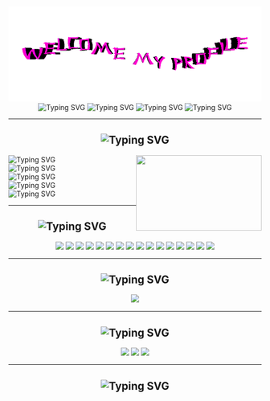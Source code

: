 <body>
<div align="center">
	<img src="1.gif">
</div>
<div align="center">
	<a><img src="https://readme-typing-svg.demolab.com?font=Fira+Code&size=16&duration=1500&color=F700B8&repeat=false&random=false&width=435&height=27&lines=%F0%9D%92%9C%F0%9D%93%83%F0%9D%92%B9+%F0%9D%92%B6%F0%9D%93%89+%F0%9D%93%89%F0%9D%92%BD%F0%9D%91%92+%F0%9D%92%BB%F0%9D%92%B6%F0%9D%92%B8%F0%9D%93%89%F0%9D%91%9C%F0%9D%93%87%F0%9D%93%8E+%F0%9D%91%9C%F0%9D%93%87+%F0%9D%92%BE%F0%9D%93%83+%F0%9D%93%85%F0%9D%93%8A%F0%9D%92%B7%F0%9D%93%88%2C+%F0%9D%93%81%F0%9D%92%B6%F0%9D%93%8A%F0%9D%91%94%F0%9D%92%BD%F0%9D%93%89%F0%9D%91%92%F0%9D%93%87+%F0%9D%92%BE%F0%9D%93%83+%F0%9D%93%89%F0%9D%92%BD%F0%9D%91%92+%F0%9D%92%B8%F0%9D%93%81%F0%9D%91%9C%F0%9D%93%8A%F0%9D%92%B9%F0%9D%93%88" alt="Typing SVG" /></a>
	<a><img src="https://readme-typing-svg.demolab.com?font=Fira+Code&size=16&duration=2000&color=F700B8&repeat=false&random=false&width=520&height=27&lines=%F0%9D%92%AF%F0%9D%91%9C+%F0%9D%92%B7%F0%9D%91%92+%F0%9D%91%92%F0%9D%92%B8%F0%9D%92%BD%F0%9D%91%9C%F0%9D%91%92%F0%9D%92%B9+%F0%9D%92%BE%F0%9D%93%83%F0%9D%93%89%F0%9D%91%9C+%F0%9D%92%B7%F0%9D%91%9C%F0%9D%93%8D%F0%9D%91%92%F0%9D%93%88+%F0%9D%92%BB%F0%9D%93%87%F0%9D%91%9C%F0%9D%93%82+%F0%9D%93%8A%F0%9D%93%83%F0%9D%92%B9%F0%9D%91%92%F0%9D%93%87+%F0%9D%93%89%F0%9D%92%BD%F0%9D%91%92+%F0%9D%92%BD%F0%9D%93%8A%F0%9D%93%82%F0%9D%92%B6%F0%9D%93%83+%F0%9D%93%8C%F0%9D%91%9C%F0%9D%93%87%F0%9D%93%81%F0%9D%92%B9" alt="Typing SVG" /></a>
	<a><img src="https://readme-typing-svg.demolab.com?font=Fira+Code&size=16&duration=2500&color=F700B8&repeat=false&random=false&width=435&height=27&lines=%F0%9D%91%80%F0%9D%91%9C%F0%9D%93%81%F0%9D%92%B9+%F0%9D%91%9C%F0%9D%93%83+%F0%9D%93%89%F0%9D%92%BD%F0%9D%91%92+%F0%9D%93%89%F0%9D%93%87%F0%9D%92%B6%F0%9D%93%88%F0%9D%92%BD+%F0%9D%91%9C%F0%9D%92%BB+%F0%9D%93%8A%F0%9D%93%83%F0%9D%92%B9%F0%9D%91%92%F0%9D%93%87%F0%9D%91%94%F0%9D%93%87%F0%9D%91%9C%F0%9D%93%8A%F0%9D%93%83%F0%9D%92%B9+%F0%9D%93%87%F0%9D%92%B6%F0%9D%93%85" alt="Typing SVG" /></a>
	<a><img src="https://readme-typing-svg.demolab.com?font=Fira+Code&size=16&duration=3000&color=F700B8&repeat=false&random=false&width=450&height=27&lines=%F0%9D%92%9C%F0%9D%93%85%F0%9D%93%85%F0%9D%93%87%F0%9D%91%9C%F0%9D%92%B6%F0%9D%92%B8%F0%9D%92%BD%F0%9D%92%BE%F0%9D%93%83%F0%9D%91%94+%F0%9D%93%81%F0%9D%92%BE%F0%9D%93%80%F0%9D%91%92+%F0%9D%93%89%F0%9D%92%BD%F0%9D%91%92+%F0%9D%93%82%F0%9D%91%92%F0%9D%93%82%F0%9D%91%9C%F0%9D%93%87%F0%9D%92%BE%F0%9D%91%92%F0%9D%93%88+%F0%9D%91%9C%F0%9D%92%BB+%F0%9D%91%9C%F0%9D%93%8A%F0%9D%93%87+%F0%9D%93%88%F0%9D%93%8A%F0%9D%93%82%F0%9D%93%82%F0%9D%91%92%F0%9D%93%87" alt="Typing SVG" /></a>
</div>
<div>
	<hr>
	<h2 align="center"><a><img src="https://readme-typing-svg.demolab.com?font=Fira+Code&duration=2500&size=28&color=F700B8&repeat=false&random=false&width=205&height=40&lines=%F0%9D%92%9C%F0%9D%92%B7%F0%9D%91%9C%F0%9D%93%8A%F0%9D%93%89+%F0%9D%93%82%F0%9D%91%92" alt="Typing SVG" /></a></h2>
	<div align="center">
		<img width="250" height="150" src="https://media1.tenor.com/m/zrrOwE1vVQUAAAAC/%D0%B0%D0%B2%D1%82%D0%BE%D1%81%D1%82%D0%BE%D0%BF%D0%BE%D0%BC-%D0%BF%D0%BE-%D1%84%D0%B0%D0%B7%D0%B5-%D1%81%D0%BD%D0%B0-%D0%BA%D0%B8%D1%88%D0%BB%D0%B0%D0%BA.gif" align="right">
	</div>
	<a><img src="https://readme-typing-svg.demolab.com?font=Fira+Code&size=18&duration=1500&color=F700B8&repeat=false&random=false&width=140&height=27&lines=-+Name%3A+Ivan" alt="Typing SVG" /></a>
	<br>
	<a><img src="https://readme-typing-svg.demolab.com?font=Fira+Code&size=18&duration=2500&color=F700B8&repeat=false&random=false&height=27&lines=-+Loves%3A+APFS%2C+Keyboards%2C+Fresh+Ideas" alt="Typing SVG" /></a>
	<br>
	<a><img src="https://readme-typing-svg.demolab.com?font=Fira+Code&size=18&duration=1000&color=F700B8&repeat=false&random=false&width=230&height=27&lines=-+Gender%3A+He%2FHis%2FMale" alt="Typing SVG" /></a>
	<br>
	<a><img src="https://readme-typing-svg.demolab.com?font=Fira+Code&size=18&duration=1000&color=F700B8&repeat=false&random=false&width=460&height=27&lines=-+Hobbys%3A+Design%2C+Algrotihms%2C+Typing+Text" alt="Typing SVG" /></a>
	<br>
	<a><img src="https://readme-typing-svg.demolab.com?font=Fira+Code&size=18&duration=1000&color=F700B8&repeat=false&random=false&width=300&height=27&lines=-+Working%3A+InCase%2C+TechCrew" alt="Typing SVG" /></a>
</div>
<div>
	<hr>
	<h2 align="center"><a><img src="https://readme-typing-svg.demolab.com?font=Fira+Code&size=28&duration=2500&color=F700B8&repeat=false&random=false&width=185&height=40&lines=%F0%9D%92%A6%F0%9D%93%83%F0%9D%91%9C%F0%9D%93%8C%F0%9D%93%81%F0%9D%91%92%F0%9D%92%B9%F0%9D%91%94%F0%9D%91%92" alt="Typing SVG" /></a></h2>
	<div align="center">
		<img src="https://img.shields.io/badge/.net-violet.svg?&style=for-the-badge&logo=.net&logoColor=white"/>
		<img src="https://img.shields.io/badge/redis-violet.svg?&style=for-the-badge&logo=redis&logoColor=white"/>
		<img src="https://img.shields.io/badge/docker-violet.svg?&style=for-the-badge&logo=docker&logoColor=white"/>
		<img src="https://img.shields.io/badge/html-violet.svg?&style=for-the-badge&logo=html5&logoColor=white"/>
		<img src="https://img.shields.io/badge/css-violet.svg?&style=for-the-badge&logo=css3&logoColor=white"/>
		<img src="https://img.shields.io/badge/node.js-violet.svg?&style=for-the-badge&logo=node.js&logoColor=white"/>
		<img src="https://img.shields.io/badge/javascript-violet.svg?&style=for-the-badge&logo=javascript&logoColor=white"/>
		<img src="https://img.shields.io/badge/git-violet.svg?&style=for-the-badge&logo=git&logoColor=white"/>
		<img src="https://img.shields.io/badge/react-violet.svg?&style=for-the-badge&logo=react&logoColor=white"/>
		<img src="https://img.shields.io/badge/mongo-violet.svg?&style=for-the-badge&logo=mongodb&logoColor=white"/>
		<img src="https://img.shields.io/badge/pgsql-violet.svg?&style=for-the-badge&logo=postgresql&logoColor=white"/>
		<!-- <img src="https://img.shields.io/badge/mariadb-violet.svg?&style=for-the-badge&logo=mariadb&logoColor=white"/> -->
		<img src="https://img.shields.io/badge/rabbitmq-violet.svg?&style=for-the-badge&logo=rabbitmq&logoColor=white"/>
		<img src="https://img.shields.io/badge/mssql-violet.svg?&style=for-the-badge&logo=microsoftsqlserver&logoColor=white"/>
		<img src="https://img.shields.io/badge/webpack-violet.svg?&style=for-the-badge&logo=webpack&logoColor=white"/>
		<img src="https://img.shields.io/badge/nginx-violet.svg?&style=for-the-badge&logo=nginx&logoColor=white"/>
		<img src="https://img.shields.io/badge/angular-violet.svg?&style=for-the-badge&logo=angular&logoColor=white"/>
	</div>
</div>
<div>
	<hr>
	<h2 align="center"><a><img src="https://readme-typing-svg.demolab.com?font=Fira+Code&size=28&duration=2500&color=F700B8&repeat=false&random=false&width=185&height=40&lines=%F0%9D%92%9E%F0%9D%91%9C%F0%9D%93%83%F0%9D%93%89%F0%9D%92%B6%F0%9D%92%B8%F0%9D%93%89+%F0%9D%91%80%F0%9D%91%92" alt="Typing SVG" /></a></h2>
	<div align="center">
		<a href="https://t.me/in_case_offers">
			<img src="https://img.shields.io/badge/telegram-violet.svg?&style=for-the-badge&logo=telegram&logoColor=white"/>
		</a>
	</div>
</div>
<div>
	<hr>
	<h2 align="center"><a><img src="https://readme-typing-svg.demolab.com?font=Fira+Code&size=28&duration=2500&color=F700B8&repeat=false&random=false&width=155&height=40&lines=%F0%9D%92%AE%F0%9D%93%89%F0%9D%92%B6%F0%9D%93%89%F0%9D%92%BE%F0%9D%93%88%F0%9D%93%89%F0%9D%92%BE%F0%9D%92%B8" alt="Typing SVG" /></a></h2>
	<div align="center">
		<img src="https://github-profile-summary-cards.vercel.app/api/cards/profile-details?username=Ferbray&theme=jolly">
		<img src="https://github-profile-summary-cards.vercel.app/api/cards/stats?username=Ferbray&theme=jolly">
		<img src="https://github-profile-summary-cards.vercel.app/api/cards/productive-time?username=Ferbray&theme=jolly&utcOffset=8">
	</div>
</div>
<div>
	<hr>
	<h2 align="center"><a><img src="https://readme-typing-svg.demolab.com?font=Fira+Code&size=28&duration=2500&color=F700B8&repeat=false&random=false&width=325&height=40&lines=%F0%9D%92%AF%F0%9D%92%BD%F0%9D%92%B6%F0%9D%93%83%F0%9D%93%80+%F0%9D%92%BB%F0%9D%91%9C%F0%9D%93%87+%F0%9D%93%87%F0%9D%91%92%F0%9D%92%B6%F0%9D%92%B9%F0%9D%92%BE%F0%9D%93%83%F0%9D%91%94!" alt="Typing SVG" /></a></h2>
</div>
</body>
